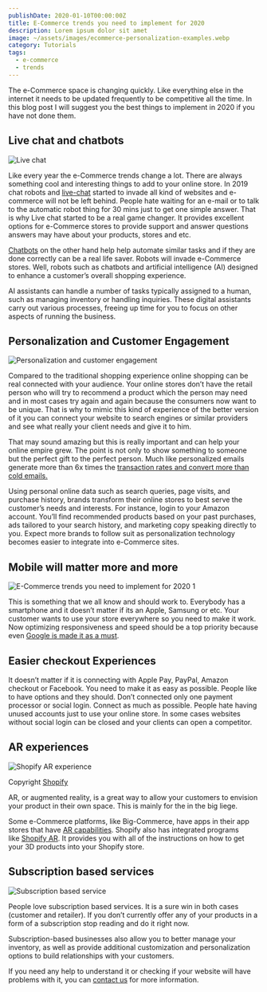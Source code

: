 ```yaml
---
publishDate: 2020-01-10T00:00:00Z
title: E-Commerce trends you need to implement for 2020
description: Lorem ipsum dolor sit amet
image: ~/assets/images/ecommerce-personalization-examples.webp
category: Tutorials
tags:
  - e-commerce
  - trends
---
```

The e-Commerce space is changing quickly. Like everything else in the internet it needs to be updated frequently to be competitive all the time. In this blog post I will suggest you the best things to implement in 2020 if you have not done them.

Live chat and chatbots
----------------------

![Live chat](https://edpxggdhpxo.exactdn.com/wp-content/uploads/2020/01/live-chat-tips.jpg?strip=all&lossy=1&resize=800%2C300&ssl=1 "E-Commerce trends you need to implement for 2020 1")

Like every year the e-Commerce trends change a lot. There are always something cool and interesting things to add to your online store. In 2019 chat robots and [live-chat](https://www.wpbeginner.com/showcase/7-best-live-chat-support-software-for-your-wordpress-site/) started to invade all kind of websites and e-commerce will not be left behind. People hate waiting for an e-mail or to talk to the automatic robot thing for 30 mins just to get one simple answer. That is why Live chat started to be a real game changer. It provides excellent options for e-Commerce stores to provide support and answer questions answers may have about your products, stores and etc.

[Chatbots](https://en.wikipedia.org/wiki/Chatbot) on the other hand help help automate similar tasks and if they are done correctly can be a real life saver. Robots will invade e-Commerce stores. Well, robots such as chatbots and artificial intelligence (AI) designed to enhance a customer’s overall shopping experience.

AI assistants can handle a number of tasks typically assigned to a human, such as managing inventory or handling inquiries. These digital assistants carry out various processes, freeing up time for you to focus on other aspects of running the business.

Personalization and Customer Engagement
---------------------------------------

![Personalization and customer engagement](https://edpxggdhpxo.exactdn.com/wp-content/uploads/2020/01/ecommerce-personalization-examples.jpg?strip=all&lossy=1&resize=620%2C300&ssl=1 "E-Commerce trends you need to implement for 2020 2")

Compared to the traditional shopping experience online shopping can be real connected with your audience. Your online stores don’t have the retail person who will try to recommend a product which the person may need and in most cases try again and again because the consumers now want to be unique. That is why to mimic this kind of experience of the better version of it you can connect your website to search engines or similar providers and see what really your client needs and give it to him.

That may sound amazing but this is really important and can help your online empire grew. The point is not only to show something to someone but the perfect gift to the perfect person. Much like personalized emails generate more than 6x times the [transaction rates and convert more than cold emails.](https://blog.pandadoc.com/cold-email-strategy-that-converts-with-expert-tips-and-templates/)

Using personal online data such as search queries, page visits, and purchase history, brands transform their online stores to best serve the customer’s needs and interests. For instance, login to your Amazon account. You’ll find recommended products based on your past purchases, ads tailored to your search history, and marketing copy speaking directly to you. Expect more brands to follow suit as personalization technology becomes easier to integrate into e-Commerce sites.

Mobile will matter more and more
--------------------------------

![E-Commerce trends you need to implement for 2020 1](https://edpxggdhpxo.exactdn.com/wp-content/uploads/2020/01/importance-of-responsive-web-design.jpg?strip=all&lossy=1&resize=780%2C390&ssl=1 "E-Commerce trends you need to implement for 2020 3")

This is something that we all know and should work to. Everybody has a smartphone and it doesn’t matter if its an Apple, Samsung or etc. Your customer wants to use your store everywhere so you need to make it work. Now optimizing responsiveness and speed should be a top priority because even [Google is made it as a must](https://techcrunch.com/2019/11/11/google-chrome-to-identify-and-label-slow-websites/).

Easier checkout Experiences
---------------------------

It doesn’t matter if it is connecting with Apple Pay, PayPal, Amazon checkout or Facebook. You need to make it as easy as possible. People like to have options and they should. Don’t connected only one payment processor or social login. Connect as much as possible. People hate having unused accounts just to use your online store. In some cases websites without social login can be closed and your clients can open a competitor.

**AR experiences**
------------------

![Shopify AR experience](https://edpxggdhpxo.exactdn.com/wp-content/uploads/2020/01/AR_hero_blog_ART-1024x430.jpg?strip=all&lossy=1&ssl=1 "E-Commerce trends you need to implement for 2020 4")

Copyright [Shopify](https://www.shopify.com/blog/shopify-ar)

AR, or augmented reality, is a great way to allow your customers to envision your product in their own space. This is mainly for the in the big liege.

Some e-Commerce platforms, like Big-Commerce, have apps in their app stores that have [AR capabilities](https://www.bigcommerce.com/apps/liveb4buy/). Shopify also has integrated programs like [Shopify AR](https://www.shopify.com/ar). It provides you with all of the instructions on how to get your 3D products into your Shopify store.

Subscription based services
---------------------------

![Subscription based service](https://edpxggdhpxo.exactdn.com/wp-content/uploads/2020/01/BPO-subscriptions-millennial.jpg?strip=all&lossy=1&resize=960%2C562&ssl=1 "E-Commerce trends you need to implement for 2020 5")

People love subscription based services. It is a sure win in both cases (customer and retailer). If you don’t currently offer any of your products in a form of a subscription stop reading and do it right now.

Subscription-based businesses also allow you to better manage your inventory, as well as provide additional customization and personalization options to build relationships with your customers.

If you need any help to understand it or checking if your website will have problems with it, you can [contact us](https://mgknet.com/contact-us/) for more information.
